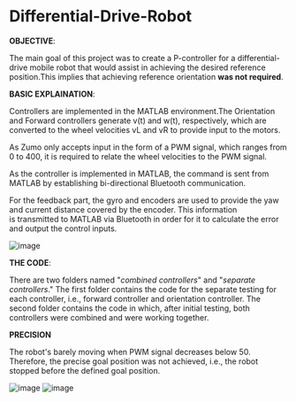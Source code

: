 # Differential-Drive-Robot

**OBJECTIVE**:

The main goal of this project was to create a P-controller for a differential-drive mobile robot that would assist in achieving the desired reference position.This implies that achieving reference orientation **was not required**.

**BASIC EXPLAINATION**:

Controllers are implemented in the MATLAB environment.The Orientation and Forward controllers generate v(t) and w(t), respectively, which are converted to the wheel velocities vL and vR to provide input to the motors.

As Zumo only accepts input in the form of a PWM signal, which ranges from 0 to 400, it is required to relate the wheel velocities to the PWM signal.

As the controller is implemented in MATLAB, the command is sent from MATLAB by establishing bi-directional Bluetooth communication.

For the feedback part, the gyro and encoders are used to provide the yaw and current distance covered by the encoder. This information is transmitted to MATLAB via Bluetooth in order for it to calculate the error and output the control inputs.

![image](https://user-images.githubusercontent.com/107303057/173319142-b4f89586-8604-4bf6-8492-423b6b32e4c1.png)

**THE CODE**:

There are two folders named "_combined controllers_" and "_separate controllers_." The first folder contains the code for the separate testing for each controller, i.e., forward controller and orientation controller. The second folder contains the code in which, after initial testing, both controllers were combined and were working together. 

**PRECISION**

The robot's barely moving when PWM signal decreases below 50. Therefore, the precise goal position was not achieved, i.e., the robot stopped before the defined goal position.

![image](https://user-images.githubusercontent.com/107303057/173319599-d0771f52-99ec-4d03-a8fd-f8aa33e27190.png)
![image](https://user-images.githubusercontent.com/107303057/173319840-52266414-b262-4d28-ac9d-6598f60a322d.png)

